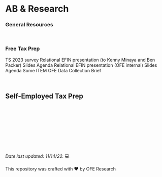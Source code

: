 # AB & Research

### General Resources

<br>

### Free Tax Prep

TS 2023 survey
Relational EFIN presentation (to Kenny Minaya and Ben Packer)
Slides
Agenda
Relational EFIN presentation (OFE internal)
Slides
Agenda
Some ITEM
OFE Data Collection Brief

<br>

## Self-Employed Tax Prep


<br>
<br>
<br>
<br>
<br>
<br>
<br>
<br>    

*Date last updated: 11/14/22.* &#x1F4BB;
<br>
<br> 
This repository was crafted with &hearts; by OFE Research


